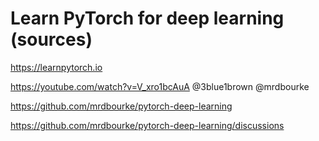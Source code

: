 # Learn PyTorch for deep learning (sources)

https://learnpytorch.io

https://youtube.com/watch?v=V_xro1bcAuA @3blue1brown @mrdbourke

https://github.com/mrdbourke/pytorch-deep-learning

https://github.com/mrdbourke/pytorch-deep-learning/discussions


